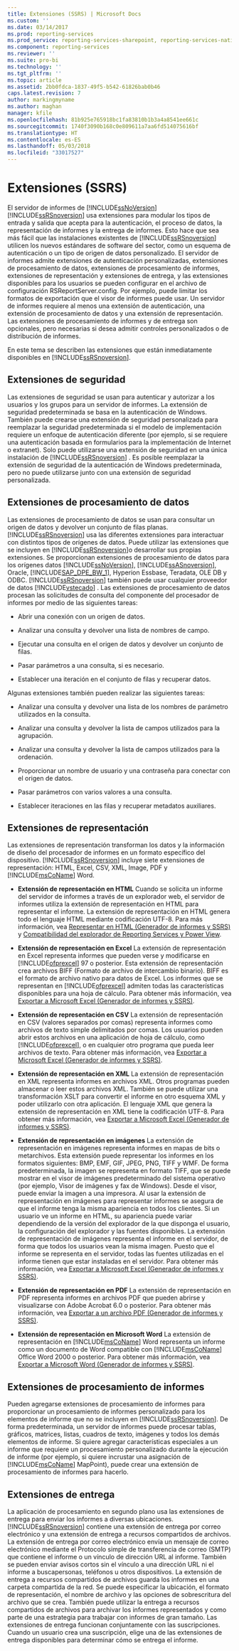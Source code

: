 ```yaml
---
title: Extensiones (SSRS) | Microsoft Docs
ms.custom: ''
ms.date: 03/14/2017
ms.prod: reporting-services
ms.prod_service: reporting-services-sharepoint, reporting-services-native
ms.component: reporting-services
ms.reviewer: ''
ms.suite: pro-bi
ms.technology: ''
ms.tgt_pltfrm: ''
ms.topic: article
ms.assetid: 2bb0fdca-1837-49f5-b542-61826bab0b46
caps.latest.revision: 7
author: markingmyname
ms.author: maghan
manager: kfile
ms.openlocfilehash: 81b925e765918bc1fa83810b1b3a4a8541ee661c
ms.sourcegitcommit: 1740f3090b168c0e809611a7aa6fd514075616bf
ms.translationtype: HT
ms.contentlocale: es-ES
ms.lasthandoff: 05/03/2018
ms.locfileid: "33017527"
---
```

# <a name="extensions-ssrs"></a>Extensiones (SSRS)
  El servidor de informes de [!INCLUDE[ssNoVersion](../includes/ssnoversion-md.md)][!INCLUDE[ssRSnoversion](../includes/ssrsnoversion-md.md)] usa extensiones para modular los tipos de entrada y salida que acepta para la autenticación, el proceso de datos, la representación de informes y la entrega de informes. Esto hace que sea más fácil que las instalaciones existentes de [!INCLUDE[ssRSnoversion](../includes/ssrsnoversion-md.md)] utilicen los nuevos estándares de software del sector, como un esquema de autenticación o un tipo de origen de datos personalizado. El servidor de informes admite extensiones de autenticación personalizadas, extensiones de procesamiento de datos, extensiones de procesamiento de informes, extensiones de representación y extensiones de entrega, y las extensiones disponibles para los usuarios se pueden configurar en el archivo de configuración RSReportServer.config. Por ejemplo, puede limitar los formatos de exportación que el visor de informes puede usar. Un servidor de informes requiere al menos una extensión de autenticación, una extensión de procesamiento de datos y una extensión de representación. Las extensiones de procesamiento de informes y de entrega son opcionales, pero necesarias si desea admitir controles personalizados o de distribución de informes.  
  
 En este tema se describen las extensiones que están inmediatamente disponibles en [!INCLUDE[ssRSnoversion](../includes/ssrsnoversion-md.md)].  
  
## <a name="security-extensions"></a>Extensiones de seguridad  
 Las extensiones de seguridad se usan para autenticar y autorizar a los usuarios y los grupos para un servidor de informes. La extensión de seguridad predeterminada se basa en la autenticación de Windows. También puede crearse una extensión de seguridad personalizada para reemplazar la seguridad predeterminada si el modelo de implementación requiere un enfoque de autenticación diferente (por ejemplo, si se requiere una autenticación basada en formularios para la implementación de Internet o extranet). Solo puede utilizarse una extensión de seguridad en una única instalación de [!INCLUDE[ssRSnoversion](../includes/ssrsnoversion-md.md)] . Es posible reemplazar la extensión de seguridad de la autenticación de Windows predeterminada, pero no puede utilizarse junto con una extensión de seguridad personalizada.  
  
## <a name="data-processing-extensions"></a>Extensiones de procesamiento de datos  
 Las extensiones de procesamiento de datos se usan para consultar un origen de datos y devolver un conjunto de filas planas. [!INCLUDE[ssRSnoversion](../includes/ssrsnoversion-md.md)] usa las diferentes extensiones para interactuar con distintos tipos de orígenes de datos. Puede utilizar las extensiones que se incluyen en [!INCLUDE[ssRSnoversion](../includes/ssrsnoversion-md.md)]o desarrollar sus propias extensiones. Se proporcionan extensiones de procesamiento de datos para los orígenes datos [!INCLUDE[ssNoVersion](../includes/ssnoversion-md.md)], [!INCLUDE[ssASnoversion](../includes/ssasnoversion-md.md)], Oracle, [!INCLUDE[SAP_DPE_BW_1](../includes/sap-dpe-bw-1-md.md)], Hyperion Essbase, Teradata, OLE DB y ODBC. [!INCLUDE[ssRSnoversion](../includes/ssrsnoversion-md.md)] también puede usar cualquier proveedor de datos [!INCLUDE[vstecado](../includes/vstecado-md.md)] . Las extensiones de procesamiento de datos procesan las solicitudes de consulta del componente del procesador de informes por medio de las siguientes tareas:  
  
-   Abrir una conexión con un origen de datos.  
  
-   Analizar una consulta y devolver una lista de nombres de campo.  
  
-   Ejecutar una consulta en el origen de datos y devolver un conjunto de filas.  
  
-   Pasar parámetros a una consulta, si es necesario.  
  
-   Establecer una iteración en el conjunto de filas y recuperar datos.  
  
 Algunas extensiones también pueden realizar las siguientes tareas:  
  
-   Analizar una consulta y devolver una lista de los nombres de parámetro utilizados en la consulta.  
  
-   Analizar una consulta y devolver la lista de campos utilizados para la agrupación.  
  
-   Analizar una consulta y devolver la lista de campos utilizados para la ordenación.  
  
-   Proporcionar un nombre de usuario y una contraseña para conectar con el origen de datos.  
  
-   Pasar parámetros con varios valores a una consulta.  
  
-   Establecer iteraciones en las filas y recuperar metadatos auxiliares.  
  
## <a name="rendering-extensions"></a>Extensiones de representación  
 Las extensiones de representación transforman los datos y la información de diseño del procesador de informes en un formato específico del dispositivo. [!INCLUDE[ssRSnoversion](../includes/ssrsnoversion-md.md)] incluye siete extensiones de representación: HTML, Excel, CSV, XML, Image, PDF y [!INCLUDE[msCoName](../includes/msconame-md.md)] Word.  
  
-   **Extensión de representación en HTML** Cuando se solicita un informe del servidor de informes a través de un explorador web, el servidor de informes utiliza la extensión de representación en HTML para representar el informe. La extensión de representación en HTML genera todo el lenguaje HTML mediante codificación UTF-8. Para más información, vea [Representar en HTML &#40;Generador de informes y SSRS&#41;](../reporting-services/report-builder/rendering-to-html-report-builder-and-ssrs.md) y [Compatibilidad del explorador de Reporting Services y Power View](../reporting-services/browser-support-for-reporting-services-and-power-view.md).  
  
-   **Extensión de representación en Excel** La extensión de representación en Excel representa informes que pueden verse y modificarse en [!INCLUDE[ofprexcel](../includes/ofprexcel-md.md)] 97 o posterior. Esta extensión de representación crea archivos BIFF (Formato de archivo de intercambio binario). BIFF es el formato de archivo nativo para datos de Excel. Los informes que se representan en [!INCLUDE[ofprexcel](../includes/ofprexcel-md.md)] admiten todas las características disponibles para una hoja de cálculo. Para obtener más información, vea [Exportar a Microsoft Excel &#40;Generador de informes y SSRS&#41;](../reporting-services/report-builder/exporting-to-microsoft-excel-report-builder-and-ssrs.md).  
  
-   **Extensión de representación en CSV** La extensión de representación en CSV (valores separados por comas) representa informes como archivos de texto simple delimitados por comas. Los usuarios pueden abrir estos archivos en una aplicación de hoja de cálculo, como [!INCLUDE[ofprexcel](../includes/ofprexcel-md.md)], o en cualquier otro programa que pueda leer archivos de texto. Para obtener más información, vea [Exportar a Microsoft Excel &#40;Generador de informes y SSRS&#41;](../reporting-services/report-builder/exporting-to-a-csv-file-report-builder-and-ssrs.md).  
  
-   **Extensión de representación en XML** La extensión de representación en XML representa informes en archivos XML. Otros programas pueden almacenar o leer estos archivos XML. También se puede utilizar una transformación XSLT para convertir el informe en otro esquema XML y poder utilizarlo con otra aplicación. El lenguaje XML que genera la extensión de representación en XML tiene la codificación UTF-8. Para obtener más información, vea [Exportar a Microsoft Excel &#40;Generador de informes y SSRS&#41;](../reporting-services/report-builder/exporting-to-xml-report-builder-and-ssrs.md).  
  
-   **Extensión de representación en imágenes** La extensión de representación en imágenes representa informes en mapas de bits o metarchivos. Esta extensión puede representar los informes en los formatos siguientes: BMP, EMF, GIF, JPEG, PNG, TIFF y WMF. De forma predeterminada, la imagen se representa en formato TIFF, que se puede mostrar en el visor de imágenes predeterminado del sistema operativo (por ejemplo, Visor de imágenes y fax de Windows). Desde el visor, puede enviar la imagen a una impresora. Al usar la extensión de representación en imágenes para representar informes se asegura de que el informe tenga la misma apariencia en todos los clientes. Si un usuario ve un informe en HTML, su apariencia puede variar dependiendo de la versión del explorador de la que disponga el usuario, la configuración del explorador y las fuentes disponibles. La extensión de representación de imágenes representa el informe en el servidor, de forma que todos los usuarios vean la misma imagen. Puesto que el informe se representa en el servidor, todas las fuentes utilizadas en el informe tienen que estar instaladas en el servidor. Para obtener más información, vea [Exportar a Microsoft Excel &#40;Generador de informes y SSRS&#41;](../reporting-services/report-builder/exporting-to-an-image-file-report-builder-and-ssrs.md).  
  
-   **Extensión de representación en PDF** La extensión de representación en PDF representa informes en archivos PDF que pueden abrirse y visualizarse con Adobe Acrobat 6.0 o posterior. Para obtener más información, vea [Exportar a un archivo PDF &#40;Generador de informes y SSRS&#41;](../reporting-services/report-builder/exporting-to-a-pdf-file-report-builder-and-ssrs.md).  
  
-   **Extensión de representación en Microsoft Word** La extensión de representación en [!INCLUDE[msCoName](../includes/msconame-md.md)] Word representa un informe como un documento de Word compatible con [!INCLUDE[msCoName](../includes/msconame-md.md)] Office Word 2000 o posterior. Para obtener más información, vea [Exportar a Microsoft Word &#40;Generador de informes y SSRS&#41;](../reporting-services/report-builder/exporting-to-microsoft-word-report-builder-and-ssrs.md).  
  
## <a name="report-processing-extensions"></a>Extensiones de procesamiento de informes  
 Pueden agregarse extensiones de procesamiento de informes para proporcionar un procesamiento de informes personalizado para los elementos de informe que no se incluyen en [!INCLUDE[ssRSnoversion](../includes/ssrsnoversion-md.md)]. De forma predeterminada, un servidor de informes puede procesar tablas, gráficos, matrices, listas, cuadros de texto, imágenes y todos los demás elementos de informe. Si quiere agregar características especiales a un informe que requiere un procesamiento personalizado durante la ejecución de informe (por ejemplo, si quiere incrustar una asignación de [!INCLUDE[msCoName](../includes/msconame-md.md)] MapPoint), puede crear una extensión de procesamiento de informes para hacerlo.  
  
## <a name="delivery-extensions"></a>Extensiones de entrega  
 La aplicación de procesamiento en segundo plano usa las extensiones de entrega para enviar los informes a diversas ubicaciones. [!INCLUDE[ssRSnoversion](../includes/ssrsnoversion-md.md)] contiene una extensión de entrega por correo electrónico y una extensión de entrega a recursos compartidos de archivos. La extensión de entrega por correo electrónico envía un mensaje de correo electrónico mediante el Protocolo simple de transferencia de correo (SMTP) que contiene el informe o un vínculo de dirección URL al informe. También se pueden enviar avisos cortos sin el vínculo a una dirección URL ni el informe a buscapersonas, teléfonos u otros dispositivos. La extensión de entrega a recursos compartidos de archivos guarda los informes en una carpeta compartida de la red. Se puede especificar la ubicación, el formato de representación, el nombre de archivo y las opciones de sobrescritura del archivo que se crea. También puede utilizar la entrega a recursos compartidos de archivos para archivar los informes representados y como parte de una estrategia para trabajar con informes de gran tamaño. Las extensiones de entrega funcionan conjuntamente con las suscripciones. Cuando un usuario crea una suscripción, elige una de las extensiones de entrega disponibles para determinar cómo se entrega el informe.  
  
  
